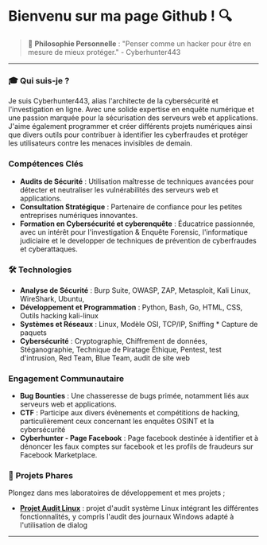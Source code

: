 # Bienvenu sur ma page Github ! 🔍

> 💬 **Philosophie Personnelle** : "Penser comme un hacker pour être en mesure de mieux protéger." - Cyberhunter443

---
### 🎓 **Qui suis-je ?**

Je suis Cyberhunter443, alias l'architecte de la cybersécurité et l'investigation en ligne. Avec une solide expertise en enquête numérique et une passion marquée pour la sécurisation des serveurs web et applications. 
J'aime également programmer et créer différents projets numériques ainsi que divers outils pour contribuer à identifier les cyberfraudes et protéger les utilisateurs contre les menaces invisibles de demain. 

### **Compétences Clés**
- **Audits de Sécurité** : Utilisation maîtresse de techniques avancées pour détecter et neutraliser les vulnérabilités des serveurs web et applications.
- **Consultation Stratégique** : Partenaire de confiance pour les petites entreprises numériques innovantes.
- **Formation en Cybersécurité et cyberenquête** : Éducatrice passionnée, avec un intérêt pour l'investigation & Enquête Forensic, l'informatique judiciaire et le developper de techniques de prévention de cyberfraudes et cyberattaques.

### 🛠 Technologies
- **Analyse de Sécurité** : Burp Suite, OWASP, ZAP, Metasploit, Kali Linux, WireShark, Ubuntu, 
- **Développement et Programmation** : Python, Bash, Go, HTML, CSS, Outils hacking kali-linux  
- **Systèmes et Réseaux** : Linux, Modèle OSI, TCP/IP, Sniffing * Capture de paquets
- **Cybersécurité** : Cryptographie, Chiffrement de données, Stéganographie, Technique de Piratage Éthique, Pentest, test d'intrusion, Red Team, Blue Team, audit de site web

### **Engagement Communautaire**
- **Bug Bounties** : Une chasseresse de bugs primée, notamment liés aux serveurs web et applications.
- **CTF** : Participe aux divers évènements et compétitions de hacking, particulièrement ceux concernant les enquêtes OSINT et la cybersécurité
- **Cyberhunter - Page Facebook** : Page facebook destinée à identifier et à dénoncer les faux comptes sur facebook et les profils de fraudeurs sur Facebook Marketplace. 


### 🚀 **Projets Phares**
Plongez dans mes laboratoires de développement et mes projets ; 
- [**Projet Audit Linux**](https://github.com/cyberhunter443/audit_linux) :  projet d'audit système Linux intégrant les différentes fonctionnalités, y compris l'audit des journaux Windows adapté à l'utilisation de dialog


---


